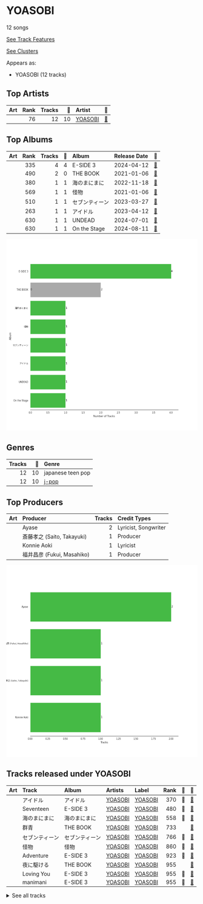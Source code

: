 # YOASOBI

12 songs

[See Track Features](audio_features.md)

[See Clusters](clusters/overview.md)

Appears as:
- YOASOBI (12 tracks)

## Top Artists

| Art | Rank | Tracks | 💚 | Artist | 🔗 |
|:---|---:|---:|---:|:---|:---|
| <img src="https://i.scdn.co/image/ab6761610000e5eb83e2d0c9611f1fb6baafcb36" alt="" width="50" /> | 76 | 12 | 10 | [YOASOBI](../../artists/yoasobi/overview.md) | [🔗](https://open.spotify.com/artist/64tJ2EAv1R6UaZqc4iOCyj) |



## Top Albums

| Art | Rank | Tracks | 💚 | Album | Release Date | 🔗 |
|:---|---:|---:|---:|:---|:---|:---|
| <img src="https://i.scdn.co/image/ab67616d0000b273610aa2c187e24dacb4900fd7" alt="" width="50" /> | 335 | 4 | 4 | E-SIDE 3 | 2024-04-12 | [🔗](https://open.spotify.com/album/2HBkR5qNDKoo1EDrCaSy0U) |
| <img src="https://i.scdn.co/image/ab67616d0000b273684d81c9356531f2a456b1c1" alt="" width="50" /> | 490 | 2 | 0 | THE BOOK | 2021-01-06 | [🔗](https://open.spotify.com/album/1xhO0GSoezdPJcSuNe1ySv) |
| <img src="https://i.scdn.co/image/ab67616d0000b273d419ebca054d39636a6da666" alt="" width="50" /> | 380 | 1 | 1 | 海のまにまに | 2022-11-18 | [🔗](https://open.spotify.com/album/6M4p4S5t8PuRZiq7zvMEPB) |
| <img src="https://i.scdn.co/image/ab67616d0000b273f609c79794752ed7ee0976b5" alt="" width="50" /> | 569 | 1 | 1 | 怪物 | 2021-01-06 | [🔗](https://open.spotify.com/album/41HUxKwnbrg8IdelmMibj9) |
| <img src="https://i.scdn.co/image/ab67616d0000b2737f63f3d6c8b925a74145eb24" alt="" width="50" /> | 510 | 1 | 1 | セブンティーン | 2023-03-27 | [🔗](https://open.spotify.com/album/2XGJwl5zpqPTmtLAPy2rr6) |
| <img src="https://i.scdn.co/image/ab67616d0000b273b7d6ca50bf766ad72226290c" alt="" width="50" /> | 263 | 1 | 1 | アイドル | 2023-04-12 | [🔗](https://open.spotify.com/album/7yMkS4NCpG0FH6NoaH3F0a) |
| <img src="https://i.scdn.co/image/ab67616d0000b273a4581aef9b70d42d5346c215" alt="" width="50" /> | 630 | 1 | 1 | UNDEAD | 2024-07-01 | [🔗](https://open.spotify.com/album/6MJBA73OCvq4FEJqYhXn9e) |
| <img src="https://i.scdn.co/image/ab67616d0000b273d61eeceb46e9eb4645360034" alt="" width="50" /> | 630 | 1 | 1 | On the Stage | 2024-08-11 | [🔗](https://open.spotify.com/album/4qN1V7yOkQxuxw6l0BNwge) |

![Bar chart of top 8 albums](../../images/labels/yoasobi/albums.png)

## Genres

| Tracks | 💚 | Genre |
|---:|---:|:---|
| 12 | 10 | japanese teen pop |
| 12 | 10 | [j-pop](../../genres/j-pop/overview.md) |



## Top Producers

| Art | Producer | Tracks | Credit Types |
|:---|:---|---:|:---|
| | Ayase | 2 | Lyricist, Songwriter |
| | 斎藤孝之 (Saito, Takayuki) | 1 | Producer |
| | Konnie Aoki | 1 | Lyricist |
| | 福井昌彦 (Fukui, Masahiko) | 1 | Producer |

![Bar chart of top 4 producers](../../images/labels/yoasobi/producers.png)
## Tracks released under YOASOBI

| Art | Track | Album | Artists | Label | Rank | 💚 | 🔗 |
|:---|:---|:---|:---|:---|---:|:---|:---|
| <img src="https://i.scdn.co/image/ab67616d0000b273b7d6ca50bf766ad72226290c" alt="" width="50" /> | アイドル | アイドル | [YOASOBI](../../artists/yoasobi/overview.md) | [YOASOBI](.) | 370 | 💚 | [🔗](https://open.spotify.com/track/7ovUcF5uHTBRzUpB6ZOmvt) |
| <img src="https://i.scdn.co/image/ab67616d0000b273610aa2c187e24dacb4900fd7" alt="" width="50" /> | Seventeen | E-SIDE 3 | [YOASOBI](../../artists/yoasobi/overview.md) | [YOASOBI](.) | 480 | 💚 | [🔗](https://open.spotify.com/track/2yAB3u40MOFRNuUzdl0but) |
| <img src="https://i.scdn.co/image/ab67616d0000b273d419ebca054d39636a6da666" alt="" width="50" /> | 海のまにまに | 海のまにまに | [YOASOBI](../../artists/yoasobi/overview.md) | [YOASOBI](.) | 558 | 💚 | [🔗](https://open.spotify.com/track/0loZ1KfQSLJxYR0Y7dImKN) |
| <img src="https://i.scdn.co/image/ab67616d0000b273684d81c9356531f2a456b1c1" alt="" width="50" /> | 群青 | THE BOOK | [YOASOBI](../../artists/yoasobi/overview.md) | [YOASOBI](.) | 733 | | [🔗](https://open.spotify.com/track/1zd35Y44Blc1CwwVbW3Qnk) |
| <img src="https://i.scdn.co/image/ab67616d0000b2737f63f3d6c8b925a74145eb24" alt="" width="50" /> | セブンティーン | セブンティーン | [YOASOBI](../../artists/yoasobi/overview.md) | [YOASOBI](.) | 766 | 💚 | [🔗](https://open.spotify.com/track/1TXhBe3DnaOFc7onTbEoiB) |
| <img src="https://i.scdn.co/image/ab67616d0000b273f609c79794752ed7ee0976b5" alt="" width="50" /> | 怪物 | 怪物 | [YOASOBI](../../artists/yoasobi/overview.md) | [YOASOBI](.) | 860 | 💚 | [🔗](https://open.spotify.com/track/06XQvnJb53SUYmlWIhUXUi) |
| <img src="https://i.scdn.co/image/ab67616d0000b273610aa2c187e24dacb4900fd7" alt="" width="50" /> | Adventure | E-SIDE 3 | [YOASOBI](../../artists/yoasobi/overview.md) | [YOASOBI](.) | 923 | 💚 | [🔗](https://open.spotify.com/track/1Gh9LJf99CIpcr0z8hMIOf) |
| <img src="https://i.scdn.co/image/ab67616d0000b273684d81c9356531f2a456b1c1" alt="" width="50" /> | 夜に駆ける | THE BOOK | [YOASOBI](../../artists/yoasobi/overview.md) | [YOASOBI](.) | 955 | | [🔗](https://open.spotify.com/track/6MCjmGYlw6mQVWRFVgBRvB) |
| <img src="https://i.scdn.co/image/ab67616d0000b273610aa2c187e24dacb4900fd7" alt="" width="50" /> | Loving You | E-SIDE 3 | [YOASOBI](../../artists/yoasobi/overview.md) | [YOASOBI](.) | 955 | 💚 | [🔗](https://open.spotify.com/track/7nN7TkxDGH8DeXs2Vy67nv) |
| <img src="https://i.scdn.co/image/ab67616d0000b273610aa2c187e24dacb4900fd7" alt="" width="50" /> | manimani | E-SIDE 3 | [YOASOBI](../../artists/yoasobi/overview.md) | [YOASOBI](.) | 955 | 💚 | [🔗](https://open.spotify.com/track/0JXxrmM7bHmpwHczGTjCUm) |


<details>
<summary>See all tracks</summary>

| Art | Track | Album | Artists | Label | Rank | 💚 | 🔗 |
|:---|:---|:---|:---|:---|---:|:---|:---|
| <img src="https://i.scdn.co/image/ab67616d0000b273a4581aef9b70d42d5346c215" alt="" width="50" /> | UNDEAD | UNDEAD | [YOASOBI](../../artists/yoasobi/overview.md) | [YOASOBI](.) | 955 | 💚 | [🔗](https://open.spotify.com/track/5NxmDq0yXBYGfCbMqvIXuv) |
| <img src="https://i.scdn.co/image/ab67616d0000b273d61eeceb46e9eb4645360034" alt="" width="50" /> | On the Stage | On the Stage | [YOASOBI](../../artists/yoasobi/overview.md) | [YOASOBI](.) | 955 | 💚 | [🔗](https://open.spotify.com/track/72n66qrnruvdjh2Ndpc86g) |

</details>

